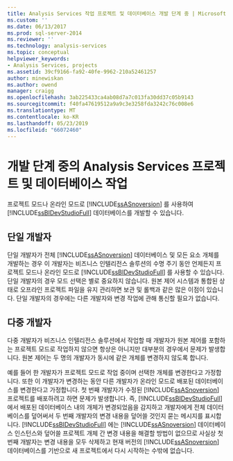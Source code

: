 ```yaml
---
title: Analysis Services 작업 프로젝트 및 데이터베이스 개발 단계 중 | Microsoft Docs
ms.custom: ''
ms.date: 06/13/2017
ms.prod: sql-server-2014
ms.reviewer: ''
ms.technology: analysis-services
ms.topic: conceptual
helpviewer_keywords:
- Analysis Services, projects
ms.assetid: 39cf9166-fa92-40fe-9962-210a52461257
author: minewiskan
ms.author: owend
manager: craigg
ms.openlocfilehash: 3ab225433ca4ab08d7a7c013fa30dd37c05b9143
ms.sourcegitcommit: f40fa47619512a9a9c3e3258fda3242c76c008e6
ms.translationtype: MT
ms.contentlocale: ko-KR
ms.lasthandoff: 05/23/2019
ms.locfileid: "66072460"
---
```

# <a name="working-with-analysis-services-projects-and-databases-during-the-development-phase"></a>개발 단계 중의 Analysis Services 프로젝트 및 데이터베이스 작업
  프로젝트 모드나 온라인 모드로 [!INCLUDE[ssASnoversion](../../includes/ssasnoversion-md.md)] 를 사용하여 [!INCLUDE[ssBIDevStudioFull](../../includes/ssbidevstudiofull-md.md)] 데이터베이스를 개발할 수 있습니다.  
  
## <a name="single-developer"></a>단일 개발자  
 단일 개발자가 전체 [!INCLUDE[ssASnoversion](../../includes/ssasnoversion-md.md)] 데이터베이스 및 모든 요소 개체를 개발하는 경우 이 개발자는 비즈니스 인텔리전스 솔루션의 수명 주기 동안 언제든지 프로젝트 모드나 온라인 모드로 [!INCLUDE[ssBIDevStudioFull](../../includes/ssbidevstudiofull-md.md)] 를 사용할 수 있습니다. 단일 개발자의 경우 모드 선택은 별로 중요하지 않습니다. 원본 제어 시스템과 통합된 상태로 오프라인 프로젝트 파일을 유지 관리하면 보관 및 롤백과 같은 많은 이점이 있습니다. 단일 개발자의 경우에는 다른 개발자와 변경 작업에 관해 통신할 필요가 없습니다.  
  
## <a name="multiple-developers"></a>다중 개발자  
 다중 개발자가 비즈니스 인텔리전스 솔루션에서 작업할 때 개발자가 원본 제어를 포함하는 프로젝트 모드로 작업하지 않으면 항상은 아니지만 대부분의 경우에서 문제가 발생합니다. 원본 제어는 두 명의 개발자가 동시에 같은 개체를 변경하지 않도록 합니다.  
  
 예를 들어 한 개발자가 프로젝트 모드로 작업 중이며 선택한 개체를 변경한다고 가정합니다. 또한 이 개발자가 변경하는 동안 다른 개발자가 온라인 모드로 배포된 데이터베이스를 변경한다고 가정합니다. 첫 번째 개발자가 수정된 [!INCLUDE[ssASnoversion](../../includes/ssasnoversion-md.md)] 프로젝트를 배포하려고 하면 문제가 발생합니다. 즉, [!INCLUDE[ssBIDevStudioFull](../../includes/ssbidevstudiofull-md.md)] 에서 배포된 데이터베이스 내의 개체가 변경되었음을 감지하고 개발자에게 전체 데이터베이스를 덮어써서 두 번째 개발자의 변경 내용을 덮어쓸 것인지 묻는 메시지를 표시합니다. [!INCLUDE[ssBIDevStudioFull](../../includes/ssbidevstudiofull-md.md)] 에는 [!INCLUDE[ssASnoversion](../../includes/ssasnoversion-md.md)] 데이터베이스 인스턴스와 덮어쓸 프로젝트 개체 간 변경 내용을 해결할 방법이 없으므로 사실상 첫 번째 개발자는 변경 내용을 모두 삭제하고 현재 버전의 [!INCLUDE[ssASnoversion](../../includes/ssasnoversion-md.md)] 데이터베이스를 기반으로 새 프로젝트에서 다시 시작하는 수밖에 없습니다.  
  
  
